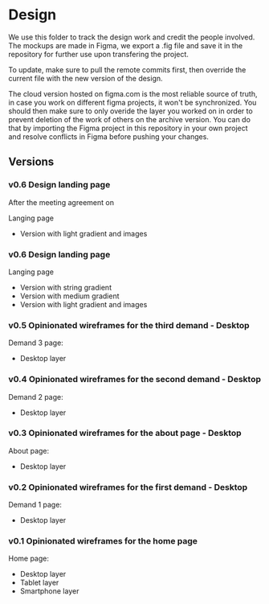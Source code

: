 # Design

We use this folder to track the design work and credit the people involved. The mockups are made in Figma, we export a .fig file and save it in the repository for further use upon transfering the project.

To update, make sure to pull the remote commits first, then override the current file with the new version of the design.

The cloud version hosted on figma.com is the most reliable source of truth, in case you work on different figma projects, it won't be synchronized.
You should then make sure to only overide the layer you worked on in order to prevent deletion of the work of others on the archive version.
You can do that by importing the Figma project in this repository in your own project and resolve conflicts in Figma before pushing your changes.

## Versions

### v0.6 Design landing page

After the meeting agreement on

Langing page

- Version with light gradient and images

### v0.6 Design landing page

Langing page

- Version with string gradient
- Version with medium gradient
- Version with light gradient and images

### v0.5 Opinionated wireframes for the third demand - Desktop

Demand 3 page:

- Desktop layer

### v0.4 Opinionated wireframes for the second demand - Desktop

Demand 2 page:

- Desktop layer

### v0.3 Opinionated wireframes for the about page - Desktop

About page:

- Desktop layer

### v0.2 Opinionated wireframes for the first demand - Desktop

Demand 1 page:

- Desktop layer

### v0.1 Opinionated wireframes for the home page

Home page:

- Desktop layer
- Tablet layer
- Smartphone layer
